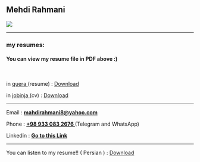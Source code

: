 ## Mehdi Rahmani
<img src="https://avatars.githubusercontent.com/u/64958072?v=4">
<hr>
<h3>my resumes:</h3>

<h4> You can view my resume file in PDF above :) </h4>

<br>
<p> in <a href="https://quera.ir/"> quera </a> (resume) :
  <a href="https://raw.githubusercontent.com/MahdiRahmani80/My_Resume/e8f9269c466f49b794ce667bb179bd951a2a5280/Madhi%20Rahmani_1400-3-6.pdf" > Download </a> 
</p>
<p> in <a href="https://jobinja.ir/"> jobinja </a> (cv) :
  <a href="https://raw.githubusercontent.com/MahdiRahmani80/My_Resume/e8f9269c466f49b794ce667bb179bd951a2a5280/Jobinja-KF-6299347(1).pdf" > Download </a> 
</p>

<hr>
<p> Email : <a href="mailto:mahdirahmani8@yahoo.com"><b>mahdirahmani8@yahoo.com</b></a> </p>
<p> Phone : <a href="#"><b> +98 933 083 2676 </b></a> (Telegram and WhatsApp) </p>
<p> Linkedin : <a href="https://www.linkedin.com/in/mehdi-rahmani-180218202/"><b> Go to this Link </b></a><p>

  <hr>
<p>You can listen to my resume!! ( Persian ) : <a href="https://github.com/MahdiRahmani80/My_Resume/raw/main/MyStory.mp3">Download</a> </p>

